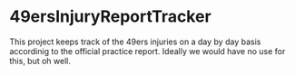# 49ersInjuryReportTracker
 This project keeps track of the 49ers injuries on a day by day basis accordinig to the official practice report. Ideally we would have no use for this, but oh well.
